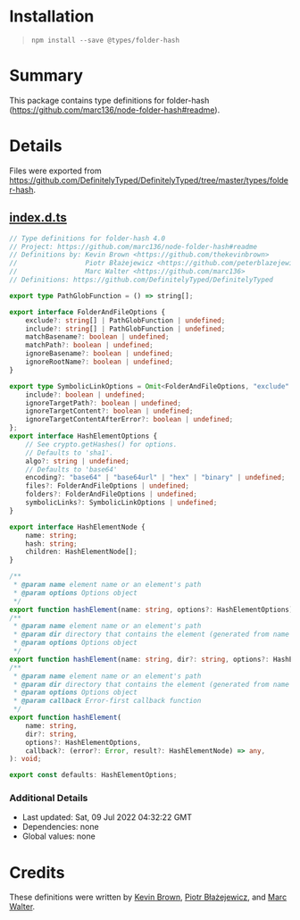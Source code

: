 # Installation
> `npm install --save @types/folder-hash`

# Summary
This package contains type definitions for folder-hash (https://github.com/marc136/node-folder-hash#readme).

# Details
Files were exported from https://github.com/DefinitelyTyped/DefinitelyTyped/tree/master/types/folder-hash.
## [index.d.ts](https://github.com/DefinitelyTyped/DefinitelyTyped/tree/master/types/folder-hash/index.d.ts)
````ts
// Type definitions for folder-hash 4.0
// Project: https://github.com/marc136/node-folder-hash#readme
// Definitions by: Kevin Brown <https://github.com/thekevinbrown>
//                 Piotr Błażejewicz <https://github.com/peterblazejewicz>
//                 Marc Walter <https://github.com/marc136>
// Definitions: https://github.com/DefinitelyTyped/DefinitelyTyped

export type PathGlobFunction = () => string[];

export interface FolderAndFileOptions {
    exclude?: string[] | PathGlobFunction | undefined;
    include?: string[] | PathGlobFunction | undefined;
    matchBasename?: boolean | undefined;
    matchPath?: boolean | undefined;
    ignoreBasename?: boolean | undefined;
    ignoreRootName?: boolean | undefined;
}

export type SymbolicLinkOptions = Omit<FolderAndFileOptions, "exclude" | "include"> & {
    include?: boolean | undefined;
    ignoreTargetPath?: boolean | undefined;
    ignoreTargetContent?: boolean | undefined;
    ignoreTargetContentAfterError?: boolean | undefined;
};
export interface HashElementOptions {
    // See crypto.getHashes() for options.
    // Defaults to 'sha1'.
    algo?: string | undefined;
    // Defaults to 'base64'
    encoding?: "base64" | "base64url" | "hex" | "binary" | undefined;
    files?: FolderAndFileOptions | undefined;
    folders?: FolderAndFileOptions | undefined;
    symbolicLinks?: SymbolicLinkOptions | undefined;
}

export interface HashElementNode {
    name: string;
    hash: string;
    children: HashElementNode[];
}

/**
 * @param name element name or an element's path
 * @param options Options object
 */
export function hashElement(name: string, options?: HashElementOptions): Promise<HashElementNode>;
/**
 * @param name element name or an element's path
 * @param dir directory that contains the element (generated from name if omitted)
 * @param options Options object
 */
export function hashElement(name: string, dir?: string, options?: HashElementOptions): Promise<HashElementNode>;
/**
 * @param name element name or an element's path
 * @param dir directory that contains the element (generated from name if omitted)
 * @param options Options object
 * @param callback Error-first callback function
 */
export function hashElement(
    name: string,
    dir?: string,
    options?: HashElementOptions,
    callback?: (error?: Error, result?: HashElementNode) => any,
): void;

export const defaults: HashElementOptions;

````

### Additional Details
 * Last updated: Sat, 09 Jul 2022 04:32:22 GMT
 * Dependencies: none
 * Global values: none

# Credits
These definitions were written by [Kevin Brown](https://github.com/thekevinbrown), [Piotr Błażejewicz](https://github.com/peterblazejewicz), and [Marc Walter](https://github.com/marc136).
